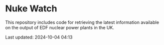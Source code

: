 # Nuke Watch

This repository includes code for retrieving the latest information available on the output of EDF nuclear power plants in the UK.

Last updated: 2024-10-04 04:13